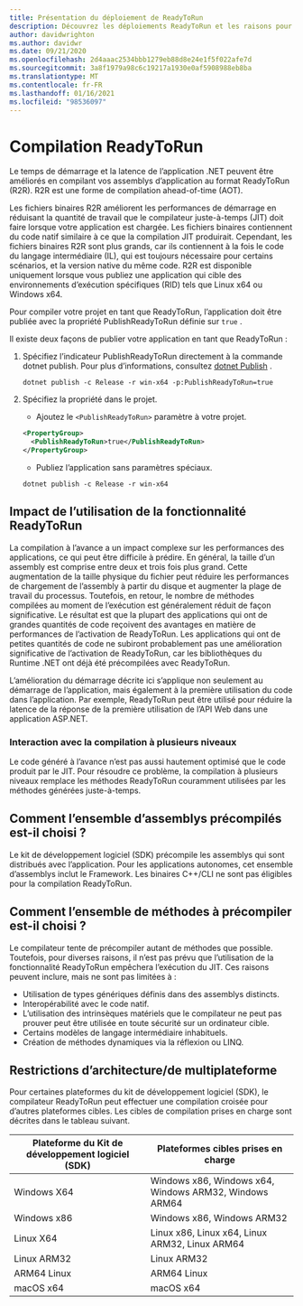 ```yaml
---
title: Présentation du déploiement de ReadyToRun
description: Découvrez les déploiements ReadyToRun et les raisons pour lesquelles vous devez envisager de l’utiliser dans le cadre de la publication de votre application avec .NET 5 et .NET Core 3,0 et versions ultérieures.
author: davidwrighton
ms.author: davidwr
ms.date: 09/21/2020
ms.openlocfilehash: 2d4aaac2534bbb1279eb88d8e24e1f5f022afe7d
ms.sourcegitcommit: 3a8f1979a98c6c19217a1930e0af5908988eb8ba
ms.translationtype: MT
ms.contentlocale: fr-FR
ms.lasthandoff: 01/16/2021
ms.locfileid: "98536097"
---
```

# <a name="readytorun-compilation"></a>Compilation ReadyToRun

Le temps de démarrage et la latence de l’application .NET peuvent être améliorés en compilant vos assemblys d’application au format ReadyToRun (R2R). R2R est une forme de compilation ahead-of-time (AOT).

Les fichiers binaires R2R améliorent les performances de démarrage en réduisant la quantité de travail que le compilateur juste-à-temps (JIT) doit faire lorsque votre application est chargée. Les fichiers binaires contiennent du code natif similaire à ce que la compilation JIT produirait. Cependant, les fichiers binaires R2R sont plus grands, car ils contiennent à la fois le code du langage intermédiaire (IL), qui est toujours nécessaire pour certains scénarios, et la version native du même code. R2R est disponible uniquement lorsque vous publiez une application qui cible des environnements d’exécution spécifiques (RID) tels que Linux x64 ou Windows x64.

Pour compiler votre projet en tant que ReadyToRun, l’application doit être publiée avec la propriété PublishReadyToRun définie sur `true` .

Il existe deux façons de publier votre application en tant que ReadyToRun :

01. Spécifiez l’indicateur PublishReadyToRun directement à la commande dotnet publish. Pour plus d’informations, consultez [dotnet Publish](../tools/dotnet-publish.md) .

    ```dotnetcli
    dotnet publish -c Release -r win-x64 -p:PublishReadyToRun=true
    ```

02. Spécifiez la propriété dans le projet.

    - Ajoutez le `<PublishReadyToRun>` paramètre à votre projet.

    ```xml
    <PropertyGroup>
      <PublishReadyToRun>true</PublishReadyToRun>
    </PropertyGroup>
    ```

    - Publiez l’application sans paramètres spéciaux.

    ```dotnetcli
    dotnet publish -c Release -r win-x64
    ```

## <a name="impact-of-using-the-readytorun-feature"></a>Impact de l’utilisation de la fonctionnalité ReadyToRun

La compilation à l’avance a un impact complexe sur les performances des applications, ce qui peut être difficile à prédire. En général, la taille d’un assembly est comprise entre deux et trois fois plus grand. Cette augmentation de la taille physique du fichier peut réduire les performances de chargement de l’assembly à partir du disque et augmenter la plage de travail du processus. Toutefois, en retour, le nombre de méthodes compilées au moment de l’exécution est généralement réduit de façon significative. Le résultat est que la plupart des applications qui ont de grandes quantités de code reçoivent des avantages en matière de performances de l’activation de ReadyToRun. Les applications qui ont de petites quantités de code ne subiront probablement pas une amélioration significative de l’activation de ReadyToRun, car les bibliothèques du Runtime .NET ont déjà été précompilées avec ReadyToRun.

L’amélioration du démarrage décrite ici s’applique non seulement au démarrage de l’application, mais également à la première utilisation du code dans l’application. Par exemple, ReadyToRun peut être utilisé pour réduire la latence de la réponse de la première utilisation de l’API Web dans une application ASP.NET.

### <a name="interaction-with-tiered-compilation"></a>Interaction avec la compilation à plusieurs niveaux

Le code généré à l’avance n’est pas aussi hautement optimisé que le code produit par le JIT. Pour résoudre ce problème, la compilation à plusieurs niveaux remplace les méthodes ReadyToRun couramment utilisées par les méthodes générées juste-à-temps.

## <a name="how-is-the-set-of-precompiled-assemblies-chosen"></a>Comment l’ensemble d’assemblys précompilés est-il choisi ?

Le kit de développement logiciel (SDK) précompile les assemblys qui sont distribués avec l’application. Pour les applications autonomes, cet ensemble d’assemblys inclut le Framework. Les binaires C++/CLI ne sont pas éligibles pour la compilation ReadyToRun.

## <a name="how-is-the-set-of-methods-to-precompile-chosen"></a>Comment l’ensemble de méthodes à précompiler est-il choisi ?

Le compilateur tente de précompiler autant de méthodes que possible. Toutefois, pour diverses raisons, il n’est pas prévu que l’utilisation de la fonctionnalité ReadyToRun empêchera l’exécution du JIT. Ces raisons peuvent inclure, mais ne sont pas limitées à :

- Utilisation de types génériques définis dans des assemblys distincts.
- Interopérabilité avec le code natif.
- L’utilisation des intrinsèques matériels que le compilateur ne peut pas prouver peut être utilisée en toute sécurité sur un ordinateur cible.
- Certains modèles de langage intermédiaire inhabituels.
- Création de méthodes dynamiques via la réflexion ou LINQ.

## <a name="cross-platformarchitecture-restrictions"></a>Restrictions d’architecture/de multiplateforme

Pour certaines plateformes du kit de développement logiciel (SDK), le compilateur ReadyToRun peut effectuer une compilation croisée pour d’autres plateformes cibles. Les cibles de compilation prises en charge sont décrites dans le tableau suivant.

| Plateforme du Kit de développement logiciel (SDK) | Plateformes cibles prises en charge |
| ------------ | --------------------------- |
| Windows X64  | Windows x86, Windows x64, Windows ARM32, Windows ARM64 |
| Windows x86  | Windows x86, Windows ARM32 |
| Linux X64    | Linux x86, Linux x64, Linux ARM32, Linux ARM64 |
| Linux ARM32  | Linux ARM32 |
| ARM64 Linux  | ARM64 Linux |
| macOS x64    | macOS x64 |
